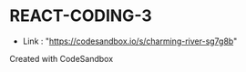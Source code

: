 # REACT-CODING-3

- Link :
 "https://codesandbox.io/s/charming-river-sg7g8b"

Created with CodeSandbox
